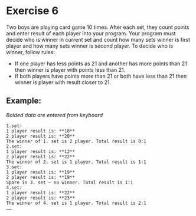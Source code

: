 # Exercise 6

Two boys are playing card game 10 times. After each set, they count points and enter result of each player into your program. Your program must decide who is winner in current set and count how many sets winner is first player and how many sets winner is second player. To decide who is winner, follow rules:
- If one player has less points as 21 and another has more points than 21 then winner is player with points less than 21.
- If both players have points more than 21 or both have less than 21 then winner is player with result closer to 21.

## Example: 
_Bolded data are entered from keyboard_
```
1.set: 
1 player result is: **18**
2 player result is: **20**
The winner of 1. set is 2 player. Total result is 0:1
2.set: 
1 player result is: **12**
2 player result is: **22**
The winner of 2. set is 1 player. Total result is 1:1
3.set: 
1 player result is: **19**
2 player result is: **19**
Spare in 3. set – no winner. Total result is 1:1
4.set: 
1 player result is: **22**
2 player result is: **23**
The winner of 4. set is 1 player. Total result is 2:1
……
```
